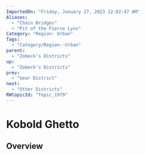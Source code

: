 ```yaml
---
ImportedOn: "Friday, January 27, 2023 12:02:47 AM"
Aliases:
  - "Chain Bridges"
  - "Pit of the Fierce Lynx"
Category: "Region: Urban"
Tags:
  - "Category/Region--Urban"
parent:
  - "Zobeck's Districts"
up:
  - "Zobeck's Districts"
prev:
  - "Gear District"
next:
  - "Other Districts"
RWtopicId: "Topic_1979"
---
```

# Kobold Ghetto
## Overview
